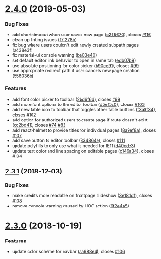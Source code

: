 # [2.4.0](https://github.com/dictyBase/dicty-frontpage/compare/2.3.1...2.4.0) (2019-05-03)


### Bug Fixes

* add short timeout when user saves new page ([e265670](https://github.com/dictyBase/dicty-frontpage/commit/e265670)), closes [#116](https://github.com/dictyBase/dicty-frontpage/issues/116)
* clean up linting issues ([f7f278b](https://github.com/dictyBase/dicty-frontpage/commit/f7f278b))
* fix bug where users couldn't edit newly created subpath pages ([a438e3f](https://github.com/dictyBase/dicty-frontpage/commit/a438e3f))
* fix material-ui console warning ([ba03e40](https://github.com/dictyBase/dicty-frontpage/commit/ba03e40))
* set default editor link behavior to open in same tab ([edb07b9](https://github.com/dictyBase/dicty-frontpage/commit/edb07b9))
* use absolute positioning for color picker ([b90ce91](https://github.com/dictyBase/dicty-frontpage/commit/b90ce91)), closes [#99](https://github.com/dictyBase/dicty-frontpage/issues/99)
* use appropriate redirect path if user cancels new page creation ([556036b](https://github.com/dictyBase/dicty-frontpage/commit/556036b))


### Features

* add font color picker to toolbar ([2bd6f6d](https://github.com/dictyBase/dicty-frontpage/commit/2bd6f6d)), closes [#99](https://github.com/dictyBase/dicty-frontpage/issues/99)
* add more font options to the editor toolbar ([d5ef5c0](https://github.com/dictyBase/dicty-frontpage/commit/d5ef5c0)), closes [#103](https://github.com/dictyBase/dicty-frontpage/issues/103)
* add new table icon to toolbar that toggles other table buttons ([f3a9f34](https://github.com/dictyBase/dicty-frontpage/commit/f3a9f34)), closes [#102](https://github.com/dictyBase/dicty-frontpage/issues/102)
* add option for authorized users to create page if route doesn't exist ([cc2bd41](https://github.com/dictyBase/dicty-frontpage/commit/cc2bd41)), closes [#74](https://github.com/dictyBase/dicty-frontpage/issues/74) [#82](https://github.com/dictyBase/dicty-frontpage/issues/82)
* add react-helmet to provide titles for individual pages ([8a9ef8a](https://github.com/dictyBase/dicty-frontpage/commit/8a9ef8a)), closes [#107](https://github.com/dictyBase/dicty-frontpage/issues/107)
* add save button to editor toolbar ([834864e](https://github.com/dictyBase/dicty-frontpage/commit/834864e)), closes [#111](https://github.com/dictyBase/dicty-frontpage/issues/111)
* update polyfills to only use what is needed for IE11 ([d40cde3](https://github.com/dictyBase/dicty-frontpage/commit/d40cde3))
* update text color and line spacing on editable pages ([c149a34](https://github.com/dictyBase/dicty-frontpage/commit/c149a34)), closes [#104](https://github.com/dictyBase/dicty-frontpage/issues/104)

## [2.3.1](https://github.com/dictyBase/dicty-frontpage/compare/2.3.0...2.3.1) (2018-12-03)


### Bug Fixes

* make credits more readable on frontpage slideshow ([3e18ddf](https://github.com/dictyBase/dicty-frontpage/commit/3e18ddf)), closes [#108](https://github.com/dictyBase/dicty-frontpage/issues/108)
* remove console warning caused by HOC action ([6f2e4a5](https://github.com/dictyBase/dicty-frontpage/commit/6f2e4a5))

# [2.3.0](https://github.com/dictyBase/dicty-frontpage/compare/2.2.1...2.3.0) (2018-10-19)


### Features

* update color scheme for navbar ([aa988e4](https://github.com/dictyBase/dicty-frontpage/commit/aa988e4)), closes [#106](https://github.com/dictyBase/dicty-frontpage/issues/106)
